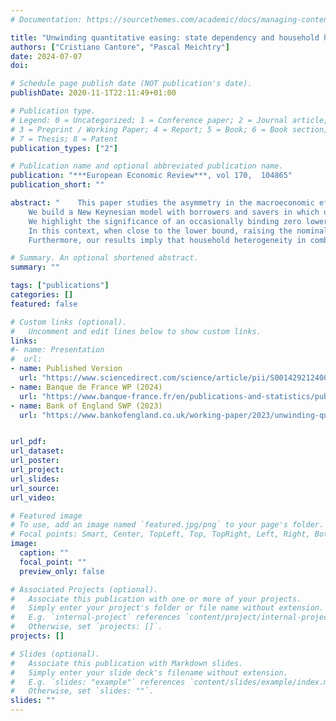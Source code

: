 ```yaml
---
# Documentation: https://sourcethemes.com/academic/docs/managing-content/

title: "Unwinding quantitative easing: state dependency and household heterogeneity"
authors: ["Cristiano Cantore", "Pascal Meichtry"]
date: 2024-07-07
doi:

# Schedule page publish date (NOT publication's date).
publishDate: 2020-11-1T22:11:49+01:00

# Publication type.
# Legend: 0 = Uncategorized; 1 = Conference paper; 2 = Journal article;
# 3 = Preprint / Working Paper; 4 = Report; 5 = Book; 6 = Book section;
# 7 = Thesis; 8 = Patent
publication_types: ["2"]

# Publication name and optional abbreviated publication name.
publication: "***European Economic Review***, vol 170,  104865"
publication_short: ""

abstract: "    This paper studies the asymmetry in the macroeconomic effects of central bank asset market operations induced by state dependency and the associated role of household heterogeneity.
    We build a New Keynesian model with borrowers and savers in which quantitative easing and tightening operate through portfolio rebalancing between short-term and long-term government bonds. 
    We highlight the significance of an occasionally binding zero lower bound in explaining a weaker aggregate impact of asset sales relative to asset purchases.
    In this context, when close to the lower bound, raising the nominal interest rate prior to unwinding quantitative easing mitigates the economic costs of monetary policy normalization.
    Furthermore, our results imply that household heterogeneity in combination with state dependency amplifies the revealed asymmetry, while household heterogeneity alone does not enhance the aggregate effects of asset market operations."

# Summary. An optional shortened abstract.
summary: ""

tags: ["publications"]
categories: []
featured: false

# Custom links (optional).
#   Uncomment and edit lines below to show custom links.
links:
#- name: Presentation
#  url:
- name: Published Version
  url: "https://www.sciencedirect.com/science/article/pii/S0014292124001946?dgcid=author"
- name: Banque de France WP (2024)
  url: "https://www.banque-france.fr/en/publications-and-statistics/publications/unwinding-quantitative-easing-state-dependency-and-household-heterogeneity"
- name: Bank of England SWP (2023)
  url: "https://www.bankofengland.co.uk/working-paper/2023/unwinding-quantitative-easing-state-dependency-and-household-heterogeneity"


url_pdf:
url_dataset:
url_poster:
url_project:
url_slides:
url_source:
url_video:

# Featured image
# To use, add an image named `featured.jpg/png` to your page's folder.
# Focal points: Smart, Center, TopLeft, Top, TopRight, Left, Right, BottomLeft, Bottom, BottomRight.
image:
  caption: ""
  focal_point: ""
  preview_only: false

# Associated Projects (optional).
#   Associate this publication with one or more of your projects.
#   Simply enter your project's folder or file name without extension.
#   E.g. `internal-project` references `content/project/internal-project/index.md`.
#   Otherwise, set `projects: []`.
projects: []

# Slides (optional).
#   Associate this publication with Markdown slides.
#   Simply enter your slide deck's filename without extension.
#   E.g. `slides: "example"` references `content/slides/example/index.md`.
#   Otherwise, set `slides: ""`.
slides: ""
---
```


